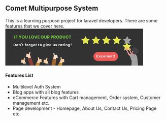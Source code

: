 ## Comet Multipurpose System
This is a learning purpose project for laravel developers. There are some features that we cover here.
<img src="1.png">
#### Features List
- Multilevel Auth System
- Blog apps with all blog features
- eCommerce Features with Cart management, Order system, Customer management etc.
- Page development - Homepage, About Us, Contact Us, Pricing Page etc. 
